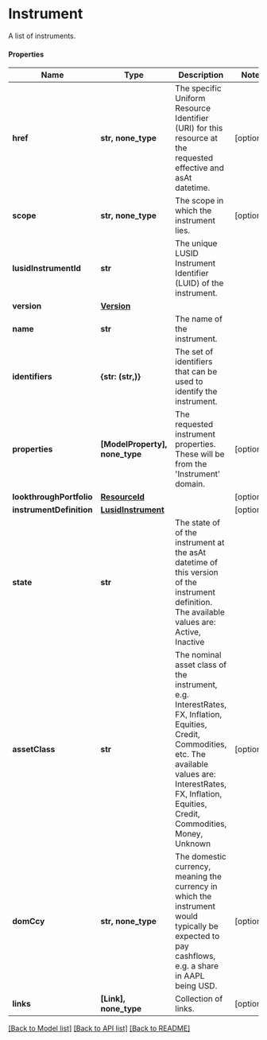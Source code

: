 # Instrument

A list of instruments.

#### Properties
Name | Type | Description | Notes
------------ | ------------- | ------------- | -------------
**href** | **str, none_type** | The specific Uniform Resource Identifier (URI) for this resource at the requested effective and asAt datetime. | [optional] 
**scope** | **str, none_type** | The scope in which the instrument lies. | [optional] 
**lusidInstrumentId** | **str** | The unique LUSID Instrument Identifier (LUID) of the instrument. | 
**version** | [**Version**](Version.md) |  | 
**name** | **str** | The name of the instrument. | 
**identifiers** | **{str: (str,)}** | The set of identifiers that can be used to identify the instrument. | 
**properties** | **[ModelProperty], none_type** | The requested instrument properties. These will be from the &#x27;Instrument&#x27; domain. | [optional] 
**lookthroughPortfolio** | [**ResourceId**](ResourceId.md) |  | [optional] 
**instrumentDefinition** | [**LusidInstrument**](LusidInstrument.md) |  | [optional] 
**state** | **str** | The state of of the instrument at the asAt datetime of this version of the instrument definition. The available values are: Active, Inactive | 
**assetClass** | **str** | The nominal asset class of the instrument, e.g. InterestRates, FX, Inflation, Equities, Credit, Commodities, etc. The available values are: InterestRates, FX, Inflation, Equities, Credit, Commodities, Money, Unknown | [optional] 
**domCcy** | **str, none_type** | The domestic currency, meaning the currency in which the instrument would typically be expected to pay cashflows, e.g. a share in AAPL being USD. | [optional] 
**links** | **[Link], none_type** | Collection of links. | [optional] 

[[Back to Model list]](../README.md#documentation-for-models) [[Back to API list]](../README.md#documentation-for-api-endpoints) [[Back to README]](../README.md)

